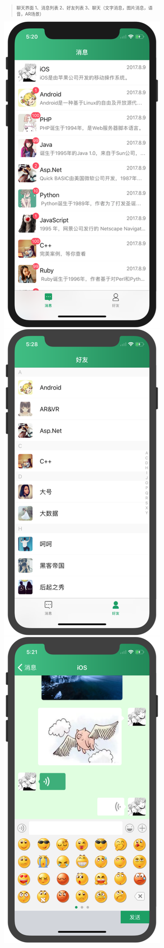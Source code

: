 >聊天界面
1、消息列表
2、好友列表
3、聊天（文字消息，图片消息，语音，AR场景）


 ![消息列表](https://raw.githubusercontent.com/1334051004/StarsChat/master/消息列表.png)
 ![好友列表](https://raw.githubusercontent.com/1334051004/StarsChat/master/好友列表.png)
 ![聊天界面](https://raw.githubusercontent.com/1334051004/StarsChat/master/聊天界面.png)
